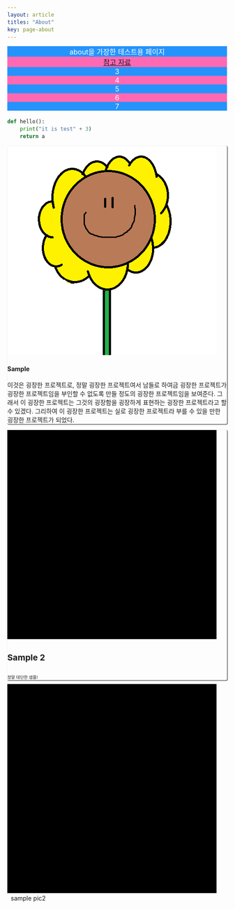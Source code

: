 ```yaml
---
layout: article
titles: "About"
key: page-about
---
```


<style>
  .swiper-demo {
    height: 150px;
  }
  .swiper-demo .swiper__slide {
    display: flex;
    align-items: center;
    justify-content: center;
    font-size: 1rem;
    color: #fff;
  }
  .swiper-demo .swiper__slide:nth-child(even) {
    background-color: #ff69b4;
  }
  .swiper-demo .swiper__slide:nth-child(odd) {
    background-color: #2593fc;
  }
  .swiper-demo--dark .swiper__slide:nth-child(even) {
    background-color: #312;
  }
  .swiper-demo--dark .swiper__slide:nth-child(odd) {
    background-color: #123;
  }
  .swiper-demo--image .swiper__slide:nth-child(n) {
    background-color: #000;
  }
</style>



<div class="swiper swiper--light my-3 swiper-demo swiper-demo--1">
  <div class="swiper__wrapper">
    <div class="swiper__slide">
      about을 가장한 테스트용 페이지    
    </div>
    <div class="swiper__slide">
      <a href="https://tianqi.name/jekyll-TeXt-theme/test/">참고 자료</a>
    </div>
    <div class="swiper__slide">3</div>
    <div class="swiper__slide">4</div>
    <div class="swiper__slide">5</div>
    <div class="swiper__slide">6</div>
    <div class="swiper__slide">7</div>
  </div>
  <div class="swiper__button swiper__button--prev fas fa-chevron-left"></div>
  <div class="swiper__button swiper__button--next fas fa-chevron-right"></div>
</div>


```python
def hello():
    print("it is test" + 3)
    return a
```

<div class="item" style="box-shadow: 1px 1px 1px 1px gray;  margin-bottom: 2px; border-radius: 3px; cursor: pointer;" onclick="location.href='https://eunseong-park.github.io/';">
  <div class="item__image">
    <img class="image" src="/imgs/etc/3.png">
  </div>
  <div class="item__content" style="padding-bottom: 0;">
    <div class="item__header">
      <h4>Sample</h4>
    </div>
    <div class="item__description">
      <p>이것은 굉장한 프로젝트로, 정말 굉장한 프로젝트여서 남들로 하여금 굉장한 프로젝트가 굉장한 프로젝트임을 부인할 수 없도록 만들 정도의 굉장한 프로젝트임을 보여준다. 그래서 이 굉장한 프로젝트는 그것의 굉장함을 굉장하게 표현하는 굉장한 프로젝트라고 할 수 있겠다. 그리하여 이 굉장한 프로젝트는 실로 굉장한 프로젝트라 부를 수 있을 만한 굉장한 프로젝트가 되었다.</p>
    </div>
  </div>
</div>

<div class="item" style="box-shadow: 1px 1px 1px 1px gray;  margin-bottom: 2px; border-radius: 3px; cursor: pointer;" onclick="location.href='https://eunseong-park.github.io/';">
  <div class="item__image">
    <img class="image" src="/imgs/etc/2.png">
  </div>
  <div class="item__content" style="padding-bottom: 0;">
    <div class="item__header">
      <h4 style="font-size: 2vw;">Sample 2</h4>
    </div>
    <div class="item__description">
      <p style="font-size: 1vw;">정말 대단한 샘플!</p>
    </div>
  </div>
</div>

<div class="card" style="display: inline-block;">
  <div class="card__image">
    <img src="/imgs/etc/2.png">
  </div>
  <div class="card__content" style="height: 2rem; padding:0;">
    <div class="card__header">
      <p style ="margin:0; padding: 0 0.5rem 0 0.5rem;">sample pic2</p>
    </div>
  </div>
</div>



<script>
  {%- include scripts/lib/swiper.js -%}
  var SOURCES = window.TEXT_VARIABLES.sources;
  window.Lazyload.js(SOURCES.jquery, function() {
    $('.swiper-demo--0').swiper();
    $('.swiper-demo--1').swiper();
    $('.swiper-demo--2').swiper();
    $('.swiper-demo--3').swiper();
    $('.swiper-demo--4').swiper({ animation: false });
  });
</script>